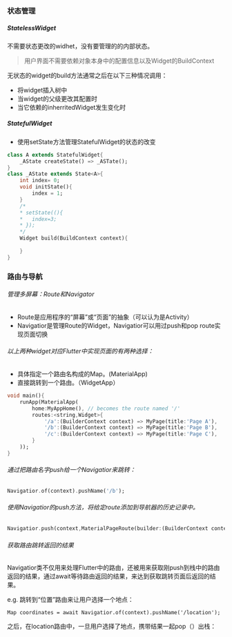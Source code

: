 

### 状态管理

##### StatelessWidget

不需要状态更改的widhet，没有要管理的的内部状态。

> 用户界面不需要依赖对象本身中的配置信息以及Widget的BuildContext

无状态的widget的build方法通常之后在以下三种情况调用：

- 将widget插入树中
- 当widget的父级更改其配置时
- 当它依赖的inherritedWidget发生变化时



##### StatefulWidget

- 使用setState方法管理StatefulWidget的状态的改变

```dart
class A extends StatefulWidget{
    _AState createState() => _ASTate();
}
class _AState extends State<A>{
    int index= 0;
    void initState(){
        index = 1;
    }
    /*
    * setState((){
    *	index=3;
    * });
    */
    Widget build(BuildContext context){
        
    }
}
```





### 路由与导航

###### 管理多屏幕：Route和Navigator

- Route是应用程序的“屏幕”或“页面”的抽象（可以认为是Activity）
- Navigatior是管理Route的Widget，Navigatior可以用过push和pop route实现页面切换

###### 以上两种widget对应Flutter中实现页面的有两种选择：

- 具体指定一个路由名构成的Map。(MaterialApp)
- 直接跳转到一个路由。（WidgetApp）

```dart
void main(){
    runApp(MaterialApp(
	    home:MyAppHome(), // becomes the route named '/'
        routes:<string,Widget>{
            '/a':(BuilderContext context) => MyPage(title:'Page A'),
            '/b':(BuilderContext context) => MyPage(title:'Page B'),
            '/c':(BuilderContext context) => MyPage(title:'Page C'),
        }
    ));
}
```



###### 通过把路由名字push给一个Navigatior来跳转：

```dart
Navigatior.of(context).pushName('/b');
```

###### 使用Navigatior的push方法，将给定route添加到导航器的历史记录中。

```dart
Navigatior.push(context,MaterialPageRoute(builder:(BuilderContext context)=>UsualNavscreen())); // MaterialPageRoute为模板路由，它根据平台自适应替换整个页面
```

###### 获取路由跳转返回的结果

Navigatior类不仅用来处理Flutter中的路由，还被用来获取刚push到栈中的路由返回的结果，通过await等待路由返回的结果，来达到获取跳转页面后返回的结果。

e.g. 跳转到“位置”路由来让用户选择一个地点：

```
Map coordinates = await Navigatior.of(context).pushName('/location');
```

之后，在location路由中，一旦用户选择了地点，携带结果一起pop（）出栈：